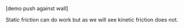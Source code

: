 [demo push against wall]

Static friction can do work but as we will see kinetic friction does not. 
